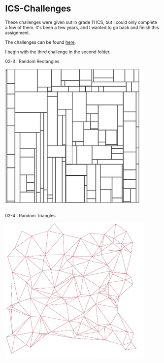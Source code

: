 # ICS-Challenges

These challenges were given out in grade 11 ICS, but I could only complete a few of them. It's been a few years, and I wanted to go back and finish this assignment.

The challenges can be found [here](https://github.com/mrseidel-classes/archives/tree/master/ICS3U/ICS3U-2016-2017F/Challenges).

I begin with the third challenge in the second folder.

02-3 : Random Rectangles

![02-3.png](https://raw.githubusercontent.com/mubarizafzal/ICS-Challenges/master/02-3.png)

02-4 : Random Triangles

![02-4.png](https://raw.githubusercontent.com/mubarizafzal/ICS-Challenges/master/02-4.png)
